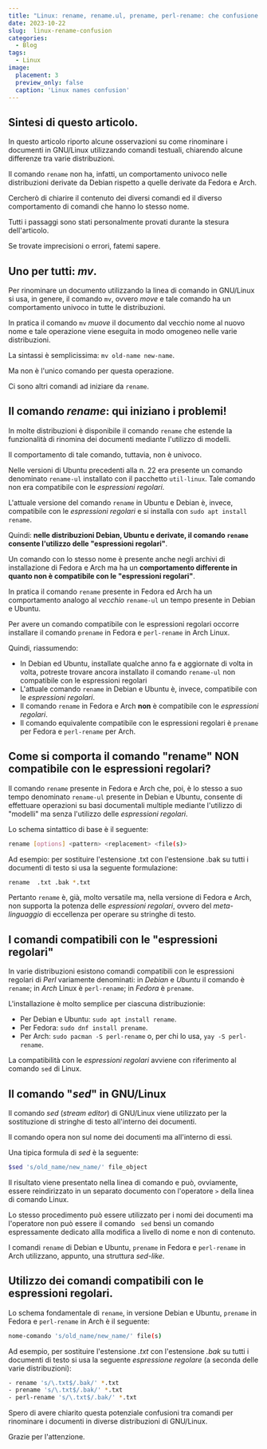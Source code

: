 ```yaml
---
title: "Linux: rename, rename.ul, prename, perl-rename: che confusione!"
date: 2023-10-22
slug:  linux-rename-confusion
categories:
  - Blog
tags:
  - Linux
image:
  placement: 3
  preview_only: false 
  caption: 'Linux names confusion'
---
```





## Sintesi di questo articolo.

In questo articolo riporto alcune osservazioni su come rinominare i documenti in GNU/Linux utilizzando comandi testuali, chiarendo alcune differenze tra varie distribuzioni.

Il comando `rename` non ha, infatti,  un comportamento univoco nelle distribuzioni derivate da  Debian rispetto a quelle derivate da  Fedora e Arch.

Cercherò di chiarire il contenuto dei diversi comandi ed il diverso comportamento di comandi che hanno lo stesso nome.

Tutti i passaggi sono stati personalmente provati durante la stesura dell'articolo.

Se trovate  imprecisioni o errori, fatemi sapere.

## Uno per tutti:  *mv*.

Per rinominare un documento utilizzando la linea di comando in GNU/Linux si usa, in genere, il comando `mv`, ovvero *move* e tale comando ha un comportamento univoco in tutte le distribuzioni.

In pratica il comando `mv` *muove* il documento dal vecchio nome al nuovo nome e tale operazione viene eseguita in modo omogeneo nelle varie distribuzioni.

La sintassi è semplicissima: `mv old-name new-name`.

Ma non è l'unico comando per questa operazione.

Ci sono altri comandi ad iniziare da `rename`.


## Il comando *rename*: qui iniziano i problemi!

In molte  distribuzioni è disponibile   il comando `rename` che estende la funzionalità di rinomina dei documenti mediante l'utilizzo di modelli.

Il comportamento di tale comando, tuttavia, non è univoco.

Nelle versioni di Ubuntu precedenti alla  n. 22 era presente un comando denominato `rename-ul` installato con il pacchetto  `util-linux`. Tale comando non era compatibile con le *espressioni regolari*.

L'attuale  versione del comando `rename` in Ubuntu e Debian è, invece, compatibile con le *espressioni regolari* e si installa con `sudo apt install rename`.

Quindi: **nelle distribuzioni Debian, Ubuntu e derivate, il comando `rename` consente l'utilizzo delle "espressioni regolari"**.

Un comando con lo stesso nome è presente anche negli archivi di installazione di Fedora e Arch ma ha un **comportamento differente in quanto non è compatibile con le "espressioni regolari"**.

In pratica il comando `rename` presente in Fedora ed Arch ha un comportamento analogo al *vecchio* `rename-ul` un tempo presente in Debian e Ubuntu.

Per avere un comando compatibile con le espressioni regolari occorre installare il comando `prename` in Fedora e `perl-rename` in Arch Linux.

Quindi, riassumendo:
- In Debian ed Ubuntu, installate qualche anno fa e aggiornate di volta in volta,  potreste trovare ancora installato il comando `rename-ul` non compatibile con le espressioni regolari
- L'attuale comando  `rename` in Debian e Ubuntu è, invece, compatibile con le *espressioni regolari*.  
- Il comando `rename` in Fedora e Arch **non** è  compatibile con le *espressioni regolari*.
- Il comando equivalente compatibile con le espressioni regolari è `prename` per Fedora e `perl-rename` per Arch.

## Come si comporta il comando "rename" NON compatibile con le espressioni regolari?

Il comando `rename` presente in Fedora e Arch che, poi, è lo stesso a suo tempo denominato `rename-ul` presente in Debian e Ubuntu, consente di effettuare operazioni su basi documentali multiple mediante l'utilizzo di "modelli" ma senza l'utilizzo delle *espressioni regolari*.

Lo schema sintattico di base  è il  seguente:

```bash
rename [options] <pattern> <replacement> <file(s)>
```

Ad esempio: per sostituire l'estensione .txt con l'estensione .bak su tutti i documenti di testo si usa la seguente formulazione:

```bash
rename  .txt .bak *.txt
```

Pertanto `rename` è, già,  molto versatile ma, nella versione di Fedora e Arch, non supporta la potenza delle *espressioni regolari*, ovvero del *meta-linguaggio* di eccellenza per operare su stringhe di testo.

## I comandi compatibili con le  "espressioni regolari"

In varie distribuzioni esistono comandi compatibili con le espressioni regolari di *Perl* variamente denominati: in *Debian* e *Ubuntu* il comando è `rename`; in *Arch* Linux è `perl-rename`; in *Fedora* è `prename`.

L'installazione è molto semplice per ciascuna distribuzionie:
- Per Debian e Ubuntu: `sudo apt install rename`.
- Per Fedora: `sudo dnf install prename`.
- Per Arch: `sudo pacman -S perl-rename` o, per chi lo usa, `yay -S perl-rename`.


La compatibilità con le *espressioni regolari* avviene con riferimento al comando  `sed` di Linux.

## Il comando "*sed*" in GNU/Linux

Il comando *sed* (*stream editor*) di  GNU/Linux viene utilizzato   per la sostituzione di stringhe di testo all'interno dei documenti.

Il comando opera  non sul  nome dei documenti ma  all'interno di essi.

Una tipica formula di *sed* è la seguente:

```bash
$sed 's/old_name/new_name/' file_object
```

Il risultato viene presentato nella linea di comando e può, ovviamente, essere reindirizzato in un separato documento con l'operatore `>` della linea di comando Linux.

Lo stesso procedimento può essere utilizzato per i nomi dei documenti ma l'operatore non può essere il comando ` sed` bensì un  comando espressamente dedicato allla modifica a livello di nome e non di contenuto.

I comandi `rename` di Debian e Ubuntu, `prename` in Fedora e `perl-rename` in Arch utilizzano, appunto, una struttura *sed-like*.

## Utilizzo dei comandi compatibili con le espressioni regolari.



Lo schema  fondamentale di `rename`,  in versione Debian e Ubuntu, `prename` in Fedora e `perl-rename` in Arch è il seguente:

```bash
nome-comando 's/old_name/new_name/' file(s)
```

Ad esempio,  per sostituire l'estensione *.txt* con l'estensione *.bak* su tutti i documenti di testo si usa la seguente *espressione regolare* (a seconda delle varie distribuzioni):

```bash
- rename 's/\.txt$/.bak/' *.txt
- prename 's/\.txt$/.bak/' *.txt
- perl-rename 's/\.txt$/.bak/' *.txt
```

Spero di avere chiarito questa potenziale confusioni tra comandi per rinominare i documenti in  diverse distribuzioni di GNU/Linux.

Grazie per l'attenzione.
